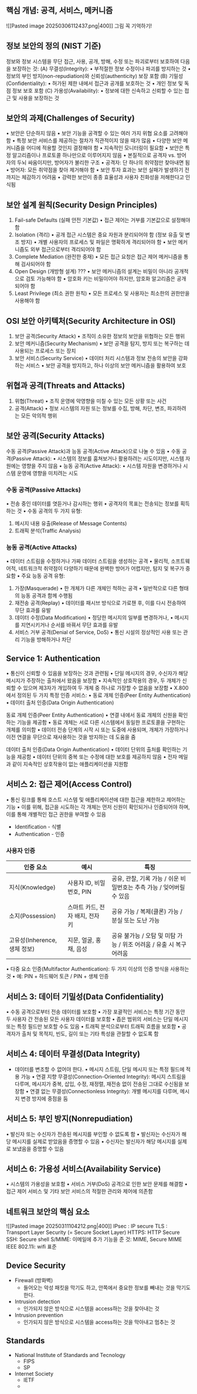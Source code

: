 ## 핵심 개념: 공격, 서비스, 메커니즘
![[Pasted image 20250306112437.png|400]]
그림 꼭 기억하기!
## 정보 보안의 정의 (NIST 기준)
정보와 정보 시스템을 무단 접근, 사용, 공개, 방해, 수정 또는 파괴로부터 보호하여 다음을 보장하는 것:
(A) 무결성(Integrity):
	•	부적절한 정보 수정이나 파괴를 방지하는 것
	•	정보의 부인 방지(non-repudiation)와 신뢰성(authenticity) 보장 포함
(B) 기밀성(Confidentiality):
	•	허가된 제한 내에서 접근과 공개를 보호하는 것
	•	개인 정보 및 독점 정보 보호 포함
(C) 가용성(Availability):
	•	정보에 대한 신속하고 신뢰할 수 있는 접근 및 사용을 보장하는 것
## 보안의 과제(Challenges of Security)
•	보안은 단순하지 않음
•	보안 기능을 공격할 수 있는 여러 가지 위협 요소를 고려해야 함
•	특정 보안 서비스를 제공하는 절차가 직관적이지 않을 때가 많음
•	다양한 보안 메커니즘을 어디에 적용할 것인지 결정해야 함
•	지속적인 모니터링이 필요함
•	보안은 특정 알고리즘이나 프로토콜 하나만으로 이루어지지 않음
•	본질적으로 공격자 vs. 방어자의 두뇌 싸움이지만, 방어자가 불리한 구조
	•	공격자: 단 하나의 취약점만 찾아내면 됨
	•	방어자: 모든 취약점을 찾아 제거해야 함
•	보안 투자 효과는 보안 실패가 발생하기 전까지는 체감하기 어려움
•	강력한 보안이 종종 효율성과 사용자 친화성을 저해한다고 인식됨
## 보안 설계 원칙(Security Design Principles)
1. Fail-safe Defaults (실패 안전 기본값)
	•	접근 제어는 거부를 기본값으로 설정해야 함
2. Isolation (격리)
	•	공개 접근 시스템은 중요 자원과 분리되어야 함 (정보 유출 및 변조 방지)
	•	개별 사용자의 프로세스 및 파일은 명확하게 격리되어야 함
	•	보안 메커니즘도 외부 접근으로부터 격리되어야 함
3. Complete Mediation (완전한 중재)
	•	모든 접근 요청은 접근 제어 메커니즘을 통해 검사되어야 함
4. Open Design (개방형 설계) ???
	•	보안 메커니즘의 설계는 비밀이 아니라 공개적으로 검토 가능해야 함
	•	암호화 키는 비밀이어야 하지만, 암호화 알고리즘은 공개되어야 함
5. Least Privilege (최소 권한 원칙)
	•	모든 프로세스 및 사용자는 최소한의 권한만을 사용해야 함
## OSI 보안 아키텍처(Security Architecture in OSI)
1. 보안 공격(Security Attack)
	•	조직이 소유한 정보의 보안을 위협하는 모든 행위
2. 보안 메커니즘(Security Mechanism)
	•	보안 공격을 탐지, 방지 또는 복구하는 데 사용되는 프로세스 또는 장치
3. 보안 서비스(Security Service)
	•	데이터 처리 시스템과 정보 전송의 보안을 강화하는 서비스
	•	보안 공격을 방지하고, 하나 이상의 보안 메커니즘을 활용하여 보호
## 위협과 공격(Threats and Attacks)
1. 위협(Threat)
	•	조직 운영에 악영향을 미칠 수 있는 모든 상황 또는 사건
2. 공격(Attack)
	•	정보 시스템의 자원 또는 정보를 수집, 방해, 차단, 변조, 파괴하려는 모든 악의적 행위
## 보안 공격(Security Attacks)
수동 공격(Passive Attack)과 능동 공격(Active Attack)으로 나눌 수 있음
•	수동 공격(Passive Attack):
	•	시스템의 정보를 훔쳐보거나 활용하려는 시도이지만, 시스템 자원에는 영향을 주지 않음
•	능동 공격(Active Attack):
	•	시스템 자원을 변경하거나 시스템 운영에 영향을 미치려는 시도
### 수동 공격(Passive Attacks)
•	전송 중인 데이터를 엿듣거나 감시하는 행위
•	공격자의 목표는 전송되는 정보를 획득하는 것
•	수동 공격의 두 가지 유형:
1.	메시지 내용 유출(Release of Message Contents)
2.	트래픽 분석(Traffic Analysis)
### 능동 공격(Active Attacks)
•	데이터 스트림을 수정하거나 가짜 데이터 스트림을 생성하는 공격
•	물리적, 소프트웨어적, 네트워크적 취약점이 다양하기 때문에 완벽한 방어가 어렵지만, 탐지 및 복구가 중요함
•	주요 능동 공격 유형:
1.	가장(Masquerade)
•	한 개체가 다른 개체인 척하는 공격
•	일반적으로 다른 형태의 능동 공격과 함께 수행됨
2.	재전송 공격(Replay)
•	데이터를 패시브 방식으로 가로챈 후, 이를 다시 전송하여 무단 효과를 유발
3.	데이터 수정(Data Modification)
•	정당한 메시지의 일부를 변경하거나,
•	메시지를 지연시키거나 순서를 바꿔서 무단 효과를 유발
4.	서비스 거부 공격(Denial of Service, DoS)
•	통신 시설의 정상적인 사용 또는 관리 기능을 방해하거나 차단
## Service 1: Authentication
•	통신이 신뢰할 수 있음을 보장하는 것과 관련됨
•	단일 메시지의 경우, 수신자가 해당 메시지가 주장하는 출처에서 왔음을 보장함
•	지속적인 상호작용의 경우, 두 개체가 신뢰할 수 있으며 제3자가 개입하여 두 개체 중 하나로 가장할 수 없음을 보장함
•	X.800에서 정의된 두 가지 특정 인증 서비스:
	•	동료 개체 인증(Peer Entity Authentication)
	•	데이터 출처 인증(Data Origin Authentication)
	
동료 개체 인증(Peer Entity Authentication)
	•	연결 내에서 동료 개체의 신원을 확인하는 기능을 제공함
	•	동료 개체는 서로 다른 시스템에서 동일한 프로토콜을 구현하는 개체를 의미함
	•	데이터 전송 단계의 시작 시 또는 도중에 사용되며, 개체가 가장하거나 이전 연결을 무단으로 재사용하는 것을 방지하는 데 도움을 줌

데이터 출처 인증(Data Origin Authentication)
	•	데이터 단위의 출처를 확인하는 기능을 제공함
	•	데이터 단위의 중복 또는 수정에 대한 보호를 제공하지 않음
	•	전자 메일과 같이 지속적인 상호작용이 없는 애플리케이션을 지원함

## 서비스 2: 접근 제어(Access Control)
•	통신 링크를 통해 호스트 시스템 및 애플리케이션에 대한 접근을 제한하고 제어하는 기능
•	이를 위해, 접근을 시도하는 각 개체는 먼저 신원이 확인되거나 인증되어야 하며, 이를 통해 개별적인 접근 권한을 부여할 수 있음
- Identification - 식별
- Authentication - 인증

### 사용자 인증

| 인증 요소                 | 예시                  | 특징                                         |
| --------------------- | ------------------- | ------------------------------------------ |
| 지식(Knowledge)         | 사용자 ID, 비밀번호, PIN   | 공유, 관찰, 기록 가능 / 쉬운 비밀번호는 추측 가능 / 잊어버릴 수 있음 |
| 소지(Possession)        | 스마트 카드, 전자 배지, 전자 키 | 공유 가능 / 복제(클론) 가능 / 분실 또는 도난 가능            |
| 고유성(Inherence, 생체 정보) | 지문, 얼굴, 홍채, 음성      | 공유 불가능 / 오탐 및 미탐 가능 / 위조 어려움 / 유출 시 복구 어려움 |

•	다중 요소 인증(Multifactor Authentication): 두 가지 이상의 인증 방식을 사용하는 것
•	예: PIN + 하드웨어 토큰 / PIN + 생체 인증

## 서비스 3: 데이터 기밀성(Data Confidentiality)
•	수동 공격으로부터 전송 데이터를 보호함
•	가장 포괄적인 서비스는 특정 기간 동안 두 사용자 간 전송된 모든 사용자 데이터를 보호함
•	좁은 범위의 서비스는 단일 메시지 또는 특정 필드만 보호할 수도 있음
•	트래픽 분석으로부터 트래픽 흐름을 보호함
•	공격자가 출처 및 목적지, 빈도, 길이 또는 기타 특성을 관찰할 수 없도록 함

## 서비스 4: 데이터 무결성(Data Integrity)
- 데이터를 변조할 수 없어야 한다.
•	메시지 스트림, 단일 메시지 또는 특정 필드에 적용 가능
•	연결 지향 무결성(Connection-Oriented Integrity): 메시지 스트림을 다루며, 메시지가 중복, 삽입, 수정, 재정렬, 재전송 없이 전송된 그대로 수신됨을 보장함
•	연결 없는 무결성(Connectionless Integrity): 개별 메시지를 다루며, 메시지 변경 방지에 중점을 둠

## 서비스 5: 부인 방지(Nonrepudiation)
•	발신자 또는 수신자가 전송된 메시지를 부인할 수 없도록 함
•	발신자는 수신자가 해당 메시지를 실제로 받았음을 증명할 수 있음
•	수신자는 발신자가 해당 메시지를 실제로 보냈음을 증명할 수 있음
## 서비스 6: 가용성 서비스(Availability Service)
•	시스템의 가용성을 보호함
•	서비스 거부(DoS) 공격으로 인한 보안 문제를 해결함
•	접근 제어 서비스 및 기타 보안 서비스의 적절한 관리와 제어에 의존함
## 네트워크 보안의 핵심 요소
![[Pasted image 20250311104212.png|400]]
IPsec : IP secure
TLS : Transport Layer Security (= Secure Socket Layer)
HTTPS: HTTP Secure
SSH: Secure shell
S/MIME: 이메일에 추가 기능을 준 것: MIME, Secure MIME
IEEE 802.11i: wifi 표준
## Device Security
- Firewall (방화벽)
	- 들어오는 악성 패킷을 막기도 하고, 안쪽에서 중요한 정보를 빼내는 것을 막기도 한다.
- Intrusion detection 
	- 인가되지 않은 방식으로 시스템을 access하는 것을 찾아내는 것
- Intrusion prevention
	- 인가되지 않은 방식으로 시스템을 access하는 것을 막아내고 멈추는 것
## Standards
- National Institute of Standards and Tecnology
	- FIPS
	- SP
- Internet Society
	- IETF
	- 